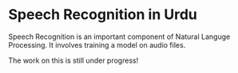 # Speech Recognition in Urdu

Speech Recognition is an important component of Natural Languge Processing. It involves training a model on audio files.

The work on this is still under progress!

